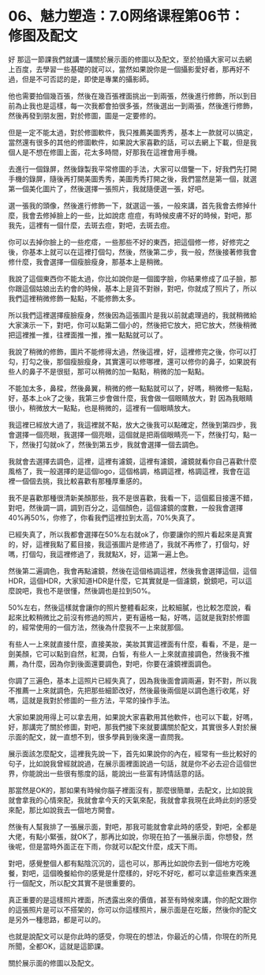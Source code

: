 # 06、魅力塑造：7.0网络课程第06节：修图及配文

好 那這一節課我們就講一講關於展示面的修圖以及配文，至於拍攝大家可以去網上百度，去學習一些基礎的就可以，當然如果說你是一個攝影愛好者，那再好不過，但是不可否認的是，即使是專業的攝影師。

他也需要拍個幾百張，然後在幾百張裡面挑出一到兩張，然後進行修飾，所以到目前為止我也是這樣，每一次我都會拍很多張，然後選出一到兩張，然後進行修飾，然後再發到朋友圈，對於修圖，圖是一定要修的。

但是一定不能太過，對於修圖軟件，我只推薦美圖秀秀，基本上一款就可以搞定，當然還有很多的其他的修圖軟件，如果說大家喜歡的話，可以去網上下載，但是我個人是不想在修圖上面，花太多時間，好那我在這裡會用手機。

去進行一個錄屏，然後錄製我平常修圖的手法，大家可以借鑒一下，好我們先打開手機的錄屏，隨後再打開美圖秀秀，美圖秀秀打開之後，我們當然是第一個，就選第一個美化圖片了，然後選擇一張照片，我就隨便選一張，好吧。

選一張我的頭像，然後進行修飾一下，就選這一張，一般來講，首先我會去修掉什麼，我會去修掉臉上的一些，比如說痣 痘痘，有時候皮膚不好的時候，對吧，那我先，這裡有一個什麼，去斑去痘，對吧，去斑去痘。

你可以去掉你臉上的一些疙瘩，一些那些不好的東西，把這個修一修，好修完之後，你基本上就可以在這裡打個勾，然後，然後第二步，我一般，然後接著修我會修什麼，我會選擇一個瘦臉瘦身，那基本上是稍微。

我說了這個東西你不能太過，你比如說你是一個國字臉，你結果修成了瓜子臉，那你跟這個姑娘出去約會的時候，基本上是貨不對辦，對吧，你就成了照片了，所以我們這裡稍微修飾一點點，不能修飾太多。

所以我們這裡選擇瘦臉瘦身，然後因為這張圖片是我以前就處理過的，我就稍微給大家演示一下，對吧，你可以點第二個小的，然後把它放大，把它放大，然後稍微把這裡推一推，往裡面推一推，推一點點就可以了。

我說了稍微的修飾，圖片不能修得太過，然後這裡，好，這裡修完之後，你可以打勾，打勾之後，那個瘦臉瘦身，其實還可以修哪裡，還可以修你的鼻子，如果說有些人的鼻子不是很挺，那可以稍微的加一點點，稍微的加一點點。

不能加太多，鼻樑，然後鼻翼，稍微的修一點點就可以了，好嗎，稍微修一點點，好，基本上ok了之後，我第三步會做什麼，我會做一個眼睛放大，對 因為我眼睛很小，稍微放大一點點，也是稍微的，這裡有一個眼睛放大。

我這裡已經放大過了，我這裡就不點，放大之後我可以點確定，然後到第四步，我會選擇一個亮眼，我選擇一個亮眼，這個就是把兩個眼睛亮一下，然後打勾，點一下，然後打勾就ok了，然後到第五步，我就會選擇一個去調色。

我就會去選擇去調色，這裡，這裡有濾鏡，這裡有濾鏡，濾鏡就看你自己喜歡什麼風格了，我一般選擇的是這個logo，這個格調，格調這裡，格調這裡，我會在這裡一個個去挑，我比較喜歡有那種厚重感的。

我不是喜歡那種很清新美顏那些，我不是很喜歡，我看一下，這個藍目接還不錯，對吧，然後調一調，調到百分之，這個顏色，這個濾鏡的度數，一般我會選擇40%再50%，你修了，你看我們這裡拉到太高，70%失真了。

已經失真了，所以我都會選擇在50%左右就ok了，你要讓你的照片看起來是真實的，好，這裡我點了藍目接，我這張圖片是修過了，我就不再修了，打個勾，好嗎，打個勾，我這裡修過了，我就點X，好，這第一遍上色。

然後第二遍調色，我會再點濾鏡，然後在這個格調這裡，然後我會選擇這個，這個HDR，這個HDR，大家知道HDR是什麼，它其實就是一個濾鏡，銳鏡吧，可以這麼說吧，我也不是很懂，然後調也是拉到50%。

50%左右，然後這樣就會讓你的照片整體看起來，比較細膩，也比較怎麼說，看起來比較稍微比之前沒有修過的照片，更有逼格一點，好嗎，這就是我對於修圖的，經常使用的一個方法，然後為什麼我不一上來就那個。

有些人一上來就直接什麼，直接美妝，美妝其實這裡面有什麼，看看，不是，是一劍美顏，它可以點到自然，紅潤，白皙，有些人一上來就直接調色，然後我不推薦，為什麼，因為你到後面還要調色，對吧，你要在濾鏡裡面調色。

你調了三遍色，基本上這照片已經失真了，因為我後面會調兩遍，對不對，所以我不推薦一上來就調色，先把那些細節改好，然後最後兩個是以調色進行收尾，好嗎，這就是我對於修圖的一些方法，平常的操作手法。

大家如果說用得上可以拿去用，如果說大家喜歡用其他軟件，也可以下載，好嗎，好，那講完了關於修圖，對吧，那我們接下來就要講關於配文，其實很多人對於展示面的配文，就一直想不到，很多學員到後來還一直問我。

展示面該怎麼配文，這裡我先說一下，首先如果說你的內在，經常有一些比較好的句子，比如說我曾經就說過，在展示面裡面說過一句話，就是你不必去迎合這個世界，你能說出一些很有態度的話，能說出一些富有詩情話意的話。

那當然是OK的，那如果有時候你腦子裡面沒有，那麼很簡單，去配文，比如說我就會拿我的心情來配，我就會拿今天的天氣來配，我就會拿我現在此時此刻的感受來配，那比如說我去一個地方開會。

然後有人幫我排了一張展示面，對吧，那我可能就會拿此時的感受，對吧，全都是大佬，有點小緊張，就OK了，那再比如說，你現在拍了一張展示面，你想發，然後呢，但是當時外面正在下雨，你就可以配文什麼，成天下雨。

對吧，感覺整個人都有點陰沉沉的，這也可以，那再比如說你去到一個地方吃晚餐，對吧，這個晚餐給你的感覺是什麼樣的，好吃不好吃，都可以拿這些東西來進行一個配文，所以配文其實不是很重要的。

真正重要的是這樣照片裡面，所透露出來的價值，甚至有時候來講，你的配文跟你的這張照片是可以不搭架的，你可以你這樣照片，展示面是在吃飯，然後你的配文是另外一種思路，都是可以的。

也就是說配文可以是你此時的感受，你現在的想法，你最近的心情，你現在的所見所聞，全都OK，這就是這節課。

關於展示面的修圖以及配文。